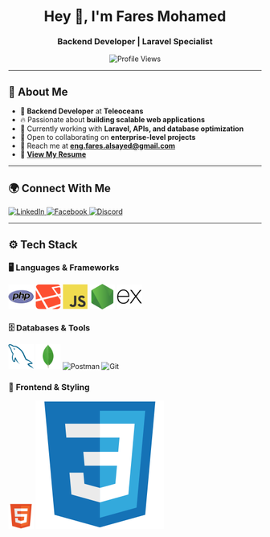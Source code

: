 <h1 align="center">Hey 👋, I'm Fares Mohamed</h1>
<h3 align="center">Backend Developer | Laravel Specialist</h3>

<p align="center">
  <img src="https://komarev.com/ghpvc/?username=faresll&label=Profile%20Views&color=0e75b6&style=flat" alt="Profile Views" />
</p>

---

## 🚀 About Me  
- 💼 **Backend Developer** at **Teleoceans**  
- 🔥 Passionate about **building scalable web applications**  
- 🌱 Currently working with **Laravel, APIs, and database optimization**  
- 🤝 Open to collaborating on **enterprise-level projects**  
- 📩 Reach me at **[eng.fares.alsayed@gmail.com](mailto:eng.fares.alsayed@gmail.com)**  
- 📄 [**View My Resume**](https://drive.google.com/file/d/1ML6qQfHGvRzv4Mvy6p07vWcdf0pSEBtf/view?usp=sharing)  

---

## 🌍 Connect With Me  
<p align="left">
  <a href="https://linkedin.com/in/fares-mohamed-16b003218/" target="_blank">
    <img src="https://img.shields.io/badge/LinkedIn-0A66C2?style=for-the-badge&logo=linkedin&logoColor=white" alt="LinkedIn"/>
  </a>
  <a href="https://fb.com/100009994175396" target="_blank">
    <img src="https://img.shields.io/badge/Facebook-1877F2?style=for-the-badge&logo=facebook&logoColor=white" alt="Facebook"/>
  </a>
  <a href="https://discord.gg/5534" target="_blank">
    <img src="https://img.shields.io/badge/Discord-5865F2?style=for-the-badge&logo=discord&logoColor=white" alt="Discord"/>
  </a>
</p>

---

## ⚙️ Tech Stack  

### 🖥️ **Languages & Frameworks**  
<p align="left">
  <img src="https://raw.githubusercontent.com/devicons/devicon/master/icons/php/php-original.svg" alt="PHP" width="50" height="50"/>
  <img src="https://raw.githubusercontent.com/devicons/devicon/master/icons/laravel/laravel-plain.svg" alt="Laravel" width="50" height="50"/>
  <img src="https://raw.githubusercontent.com/devicons/devicon/master/icons/javascript/javascript-original.svg" alt="JavaScript" width="50" height="50"/>
  <img src="https://raw.githubusercontent.com/devicons/devicon/master/icons/nodejs/nodejs-original.svg" alt="Node.js" width="50" height="50"/>
  <img src="https://raw.githubusercontent.com/devicons/devicon/master/icons/express/express-original.svg" alt="Express.js" width="50" height="50"/>
</p>

### 🗄️ **Databases & Tools**  
<p align="left">
  <img src="https://raw.githubusercontent.com/devicons/devicon/master/icons/mysql/mysql-original.svg" alt="MySQL" width="50" height="50"/>
  <img src="https://raw.githubusercontent.com/devicons/devicon/master/icons/mongodb/mongodb-original.svg" alt="MongoDB" width="50" height="50"/>
  <img src="https://www.vectorlogo.zone/logos/getpostman/getpostman-icon.svg" alt="Postman" width="50" height="50"/>
  <img src="https://www.vectorlogo.zone/logos/git-scm/git-scm-icon.svg" alt="Git" width="50" height="50"/>
</p>

### 🎨 **Frontend & Styling**  
<p align="left">
  <img src="https://raw.githubusercontent.com/devicons/devicon/master/icons/html5/html5-original.svg" alt="HTML5" width="50" height="50"/>
  <img src="https://raw.githubusercontent.com/devicons/devicon/master/icons/css3/css3-original.svg" alt="CSS3"
